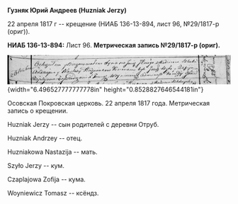 **Гузняк Юрий Андреев (Huzniak Jerzy)**

22 апреля 1817 г -- крещение (НИАБ 136-13-894, лист 96, №29/1817-р
(ориг)).

**НИАБ 136-13-894:** Лист 96. **Метрическая запись №29/1817-р (ориг).**

![](./media/5ecaaeaf583c4040efc8318a91feb123163781d1.png){width="6.496527777777778in"
height="0.8528827646544181in"}

Осовская Покровская церковь. 22 апреля 1817 года. Метрическая запись о
крещении.

Huzniak Jerzy -- сын родителей с деревни Отруб.

Huzniak Andrzey -- отец.

Huzniakowa Nastazija -- мать.

Szyło Jerzy -- кум.

Czaplajowa Zofija -- кума.

Woyniewicz Tomasz -- ксёндз.
